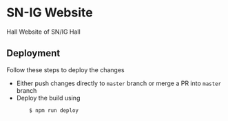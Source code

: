 # SN-IG Website

Hall Website of SN/IG Hall

## Deployment

Follow these steps to deploy the changes
- Either push changes directly to `master` branch or merge a PR into `master` branch
- Deploy the build using 
  ```shell
      $ npm run deploy
  ```